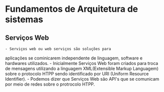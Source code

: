 # Fundamentos de Arquitetura de sistemas

## Serviços Web
    - Serviços web ou web serviços são soluções para 
aplicações se cominicarem independente de linguagem,
software e hardwares utilizados.
    - Inicialmente Serviços Web foram criados para troca de
mensagens utilizando a linguagem XML(Extensible Markup 
Languagem) sobre o protocolo HTPP sendo identificado por URI
(Uniform Resource Identifier).
    - Podemos dizer que Serviços Web são API's que se 
comunicam por meio de redes sobre o protrocolo HTPP.






